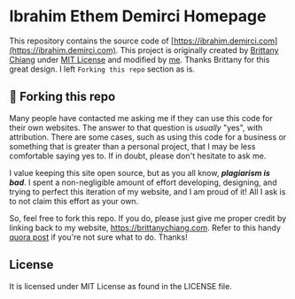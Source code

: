 # Ibrahim Ethem Demirci Homepage

This repository contains the source code of [https://ibrahim.demirci.com](https://ibrahim.demirci.com). This project is originally created by [Brittany Chiang](https://brittanychiang.com/) under [MIT License](https://github.com/bchiang7/v4/blob/master/LICENSE) and modified by [me](https://ibrahim.demirci.com). Thanks Brittany for this great design. I left `Forking this repo` section as is.

## 🚨 Forking this repo

Many people have contacted me asking me if they can use this code for their own websites. The answer to that question is _usually_ "yes", with attribution. There are some cases, such as using this code for a business or something that is greater than a personal project, that I may be less comfortable saying yes to. If in doubt, please don't hesitate to ask me.

I value keeping this site open source, but as you all know, _**plagiarism is bad**_. I spent a non-negligible amount of effort developing, designing, and trying to perfect this iteration of my website, and I am proud of it! All I ask is to not claim this effort as your own.

So, feel free to fork this repo. If you do, please just give me proper credit by linking back to my website, https://brittanychiang.com. Refer to this handy [quora post](https://www.quora.com/Is-it-bad-to-copy-other-peoples-code) if you're not sure what to do. Thanks!

## License
It is licensed under MIT License as found in the LICENSE file.
